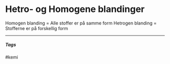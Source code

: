 # Hetro- og Homogene blandinger


Homogen blanding = Alle stoffer er på samme form
Hetrogen blanding = Stofferne er på forskellig form








---
##### Tags
#kemi